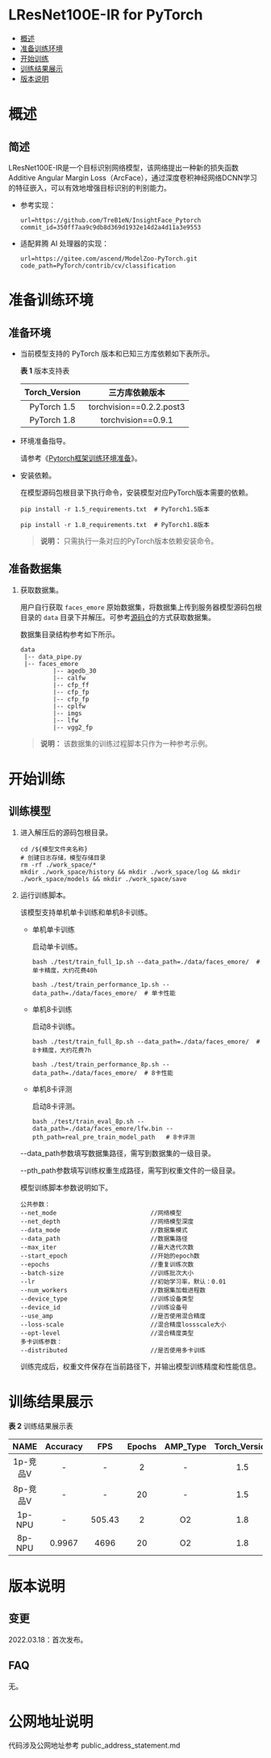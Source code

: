# LResNet100E-IR for PyTorch

-   [概述](概述.md)
-   [准备训练环境](准备训练环境.md)
-   [开始训练](开始训练.md)
-   [训练结果展示](训练结果展示.md)
-   [版本说明](版本说明.md)


# 概述

## 简述

LResNet100E-IR是一个目标识别网络模型，该网络提出一种新的损失函数Additive Angular Margin Loss（ArcFace），通过深度卷积神经网络DCNN学习的特征嵌入，可以有效地增强目标识别的判别能力。

- 参考实现：

  ```
  url=https://github.com/TreB1eN/InsightFace_Pytorch
  commit_id=350ff7aa9c9db8d369d1932e14d2a4d11a3e9553
  ```

- 适配昇腾 AI 处理器的实现：

  ```
  url=https://gitee.com/ascend/ModelZoo-PyTorch.git
  code_path=PyTorch/contrib/cv/classification
  ```

# 准备训练环境

## 准备环境

- 当前模型支持的 PyTorch 版本和已知三方库依赖如下表所示。

  **表 1**  版本支持表

  | Torch_Version      | 三方库依赖版本                                 |
  | :--------: | :----------------------------------------------------------: |
  | PyTorch 1.5 | torchvision==0.2.2.post3 |
  | PyTorch 1.8 | torchvision==0.9.1 |
  
- 环境准备指导。

  请参考《[Pytorch框架训练环境准备](https://www.hiascend.com/document/detail/zh/ModelZoo/pytorchframework/ptes)》。
  
- 安装依赖。

  在模型源码包根目录下执行命令，安装模型对应PyTorch版本需要的依赖。
  ```
  pip install -r 1.5_requirements.txt  # PyTorch1.5版本
  
  pip install -r 1.8_requirements.txt  # PyTorch1.8版本
  ```
  > **说明：** 
  >只需执行一条对应的PyTorch版本依赖安装命令。

## 准备数据集

1. 获取数据集。

   用户自行获取 `faces_emore` 原始数据集，将数据集上传到服务器模型源码包根目录的 `data` 目录下并解压。可参考[源码仓](https://github.com/TreB1eN/InsightFace_Pytorch/blob/master/README.md)的方式获取数据集。

   数据集目录结构参考如下所示。

   ```
   data
    |-- data_pipe.py
	|-- faces_emore
            |-- agedb_30
            |-- calfw
            |-- cfp_ff
            |-- cfp_fp
            |-- cfp_fp
            |-- cplfw
            |-- imgs
            |-- lfw
            |-- vgg2_fp             
   ```
   > **说明：** 
   >该数据集的训练过程脚本只作为一种参考示例。


# 开始训练

## 训练模型

1. 进入解压后的源码包根目录。

   ```
   cd /${模型文件夹名称} 
   # 创建日志存储，模型存储目录
   rm -rf ./work_space/* 
   mkdir ./work_space/history && mkdir ./work_space/log && mkdir ./work_space/models && mkdir ./work_space/save
   ```

2. 运行训练脚本。

   该模型支持单机单卡训练和单机8卡训练。

   - 单机单卡训练

     启动单卡训练。

     ```
     bash ./test/train_full_1p.sh --data_path=./data/faces_emore/  # 单卡精度，大约花费40h
     
     bash ./test/train_performance_1p.sh --data_path=./data/faces_emore/  # 单卡性能
     ```

   - 单机8卡训练

     启动8卡训练。

     ```
     bash ./test/train_full_8p.sh --data_path=./data/faces_emore/  # 8卡精度，大约花费7h
     
     bash ./test/train_performance_8p.sh --data_path=./data/faces_emore/  # 8卡性能
     ```

   - 单机8卡评测

     启动8卡评测。

     ```
     bash ./test/train_eval_8p.sh --data_path=./data/faces_emore/lfw.bin --pth_path=real_pre_train_model_path	# 8卡评测
     ```

   --data_path参数填写数据集路径，需写到数据集的一级目录。
   
   --pth_path参数填写训练权重生成路径，需写到权重文件的一级目录。
   
   模型训练脚本参数说明如下。
   
   ```
   公共参数：
   --net_mode                          //网络模型
   --net_depth                         //网络模型深度
   --data_mode                         //数据集模式
   --data_path                         //数据集路径
   --max_iter						   //最大迭代次数
   --start_epoch					   //开始的epoch数      
   --epochs                            //重复训练次数
   --batch-size                        //训练批次大小
   --lr                                //初始学习率，默认：0.01
   --num_workers					   //数据集加载进程数
   --device_type					   //训练设备类型
   --device_id						   //训练设备号
   --use_amp                           //是否使用混合精度
   --loss-scale                        //混合精度lossscale大小
   --opt-level                         //混合精度类型
   多卡训练参数：
   --distributed    				   //是否使用多卡训练
   ```
   
   训练完成后，权重文件保存在当前路径下，并输出模型训练精度和性能信息。

# 训练结果展示

**表 2**  训练结果展示表

|   NAME   | Accuracy | FPS  | Epochs | AMP_Type | Torch_Version | lr | Batch_Size |
| :------: | :---: | :--: | :----: | :------: | :-----------: | :--: | :--: |
| 1p-竞品V | - | - |  2  | - | 1.5 | - | - |
| 8p-竞品V | - | - |  20 | - | 1.5 | - | - |
|  1p-NPU  |    -   | 505.43  | 2  |  O2  |  1.8  | 0.001 | 256   |
|  8p-NPU  | 0.9967 |   4696  | 20 |  O2  |  1.8  | 0.01  | 320*8 |

# 版本说明

## 变更

2022.03.18：首次发布。

## FAQ

无。


# 公网地址说明

代码涉及公网地址参考 public_address_statement.md
